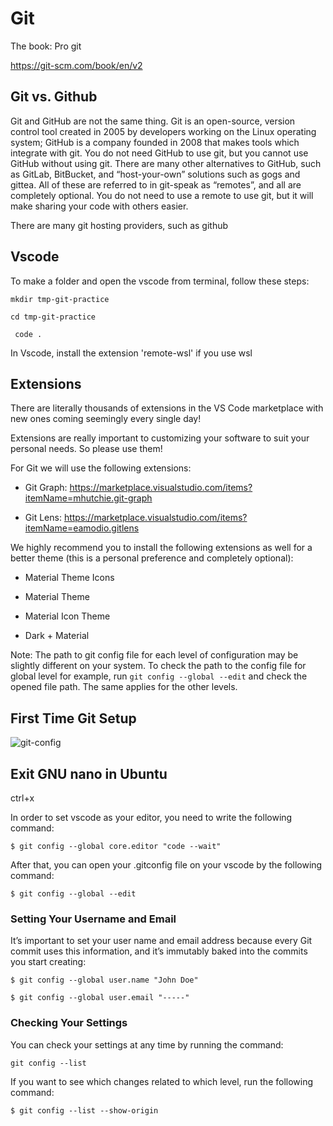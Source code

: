 # Git


The book: Pro git

https://git-scm.com/book/en/v2


## Git vs. Github

Git and GitHub are not the same thing. Git is an open-source, version control tool created in 2005 by developers working on the Linux operating system; GitHub is a company founded in 2008 that makes tools which integrate with git. You do not need GitHub to use git, but you cannot use GitHub without using git. There are many other alternatives to GitHub, such as GitLab, BitBucket, and “host-your-own” solutions such as gogs and gittea. All of these are referred to in git-speak as “remotes”, and all are completely optional. You do not need to use a remote to use git, but it will make sharing your code with others easier.

There are many git hosting providers, such as github

## Vscode
To make a folder and open the vscode from terminal, follow these steps:

```mkdir tmp-git-practice```

```cd tmp-git-practice```

``` code .```

In Vscode, install the extension 'remote-wsl' if you use wsl

## Extensions

There are literally thousands of extensions in the VS Code marketplace with new ones coming seemingly every single day!

Extensions are really important to customizing your software to suit your personal needs. So please use them!

For Git we will use the following extensions:

- Git Graph: https://marketplace.visualstudio.com/items?itemName=mhutchie.git-graph

- Git Lens: https://marketplace.visualstudio.com/items?itemName=eamodio.gitlens

We highly recommend you to install the following extensions as well for a better theme (this is a personal preference and completely optional):

- Material Theme Icons

- Material Theme

- Material Icon Theme

- Dark + Material


Note: The path to git config file for each level of configuration may be slightly different on your system. To check the path to the config file for global level for example, run ```git config --global --edit``` and check the opened file path. The same applies for the other levels.

## First Time Git Setup

![git-config](https://github.com/user-attachments/assets/a6d918b7-5304-4608-b9fc-e12c7842ef19)

## Exit GNU nano in Ubuntu
ctrl+x

In order to set vscode as your editor, you need to write the following command:

```$ git config --global core.editor "code --wait"```

After that, you can open your .gitconfig file on your vscode by the following command:

```$ git config --global --edit```


### Setting Your Username and Email

It’s important to set your user name and email address because every Git commit uses this information, and it’s immutably baked into the commits you start creating:

```$ git config --global user.name "John Doe"```

```$ git config --global user.email "-----"```

### Checking Your Settings

You can check your settings at any time by running the command:

```git config --list```

If you want to see which changes related to which level, run the following command:

```$ git config --list --show-origin```


